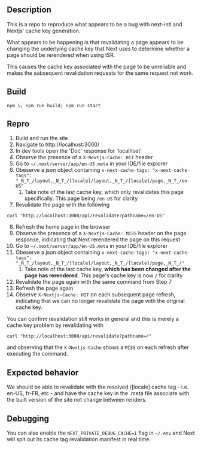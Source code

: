 ## Description

This is a repo to reproduce what appears to be a bug with next-intl and Nextjs' cache key generation.

What appears to be happening is that revalidating a page appears to be changing the underlying cache key that Next uses to determine whether a page should be rerendered when using ISR.

This causes the cache key associated with the page to be unreliable and makes the subsequent revalidation requests for the same request not work.

## Build

```
npm i; npm run build; npm run start
```

## Repro

1. Build and run the site
2. Navigate to http://localhost:3000/
3. In dev tools open the 'Doc' response for 'localhost'
4. Observe the presence of a `X-Nextjs-Cache: HIT` header
5. Go to `~/.next/server/app/en-US.meta` in your IDE/file explorer
6. Obeserve a json object containing `x-next-cache-tags: "x-next-cache-tags": "_N_T_/layout,_N_T_/[locale]/layout,_N_T_/[locale]/page,_N_T_/en-US"`
   1. Take note of the last cache key, which only revalidates this page specifically. This page being `/en-US` for clarity
7. Revalidate the page with the following
  ```
  curl "http://localhost:3000/api/revalidate?pathname=/en-US"
  ```
8. Refresh the home page in the browser
9. Observe the presence of a `X-Nextjs-Cache: MISS` header on the page response, indicating that Next rerendered the page on this request
10. Go to `~/.next/server/app/en-US.meta` in your IDE/file explorer
11. Obeserve a json object containing `x-next-cache-tags: "x-next-cache-tags": "_N_T_/layout,_N_T_/[locale]/layout,_N_T_/[locale]/page,_N_T_/"`
    1.  Take note of the last cache key, **which has been changed after the page has rerendered**. This page's cache key is now `/` for clarity
12. Revalidate the page again with the same command from Step 7
13. Refresh the page again
14. Observe `X-Nextjs-Cache: HIT` on each subsequent page refresh, indicating that we can no longer revalidate the page with the original cache key.
    
You can confirm revalidation still works in general and this is merely a cache key problem by revalidating with
```
curl "http://localhost:3000/api/revalidate?pathname=/"
```
and observing that the `X-Nextjs-Cache` shows a `MISS` on each refresh after executing the command.

## Expected behavior

We should be able to revalidate with the resolved /[locale] cache tag - i.e. en-US, fr-FR, etc - and have the cache key in the .meta file associate with the built version of the site not change between renders.

## Debugging
You can also enable the `NEXT_PRIVATE_DEBUG_CACHE=1` flag in `~/.env` and Next will spit out its cache tag revalidation manifest in real time.